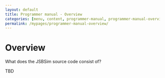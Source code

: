 ```yaml
---
layout: default
title: Programmer manual - Overview
categories: [menu, content, programmer-manual, programmer-manual-overview]
permalink: /mypages/programmer-manual-overview/
---
```


# Overview

What does the JSBSim source code consist of?

TBD

